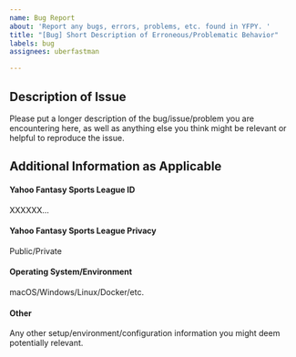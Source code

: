 ```yaml
---
name: Bug Report
about: 'Report any bugs, errors, problems, etc. found in YFPY. '
title: "[Bug] Short Description of Erroneous/Problematic Behavior"
labels: bug
assignees: uberfastman

---
```


## Description of Issue
Please put a longer description of the bug/issue/problem you are encountering here, as well as anything else you think might be relevant or helpful to reproduce the issue.

## Additional Information as Applicable

#### Yahoo Fantasy Sports League ID
XXXXXX...

#### Yahoo Fantasy Sports League Privacy
Public/Private

#### Operating System/Environment
macOS/Windows/Linux/Docker/etc.

#### Other
Any other setup/environment/configuration information you might deem potentially relevant.
